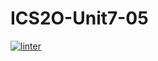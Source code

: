 # ICS2O-Unit7-05
[![linter](https://github.com/Aiden-Kwong/ICS2O-Unit7-05/workflows/linter/badge.svg)](https://github.com/marketplace/actions/super-linter)
